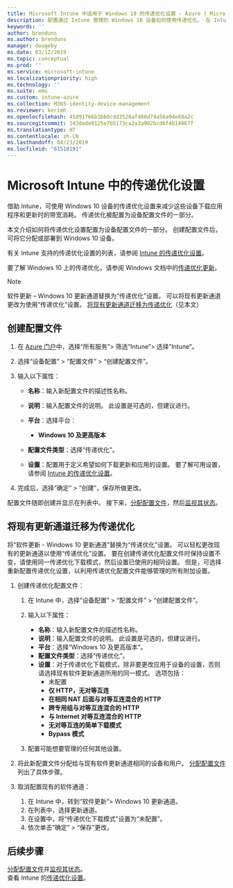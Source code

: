 ```yaml
---
title: Microsoft Intune 中适用于 Windows 10 的传递优化设置 - Azure | Microsoft Docs
description: 配置通过 Intune 管理的 Windows 10 设备如何使用传递优化。 在 Intune 中，创建设备配置文件以从 Internet 安装更新。 此外，请参阅如何使用传递优化配置文件替换现有的更新通道。
keywords: ''
author: brenduns
ms.author: brenduns
manager: dougeby
ms.date: 03/12/2019
ms.topic: conceptual
ms.prod: ''
ms.service: microsoft-intune
ms.localizationpriority: high
ms.technology: ''
ms.suite: ems
ms.custom: intune-azure
ms.collection: M365-identity-device-management
ms.reviewer: kerimh
ms.openlocfilehash: 45d91766b3bbdcdd3528afd80d74a56a94e88a2c
ms.sourcegitcommit: 143dade9125e7b5173ca2a3a902bcd6f4b14067f
ms.translationtype: HT
ms.contentlocale: zh-CN
ms.lasthandoff: 04/23/2019
ms.locfileid: "61510191"
---
```

# <a name="delivery-optimization-settings-in-microsoft-intune"></a>Microsoft Intune 中的传递优化设置

借助 Intune，可使用 Windows 10 设备的传递优化设置来减少这些设备下载应用程序和更新时的带宽消耗。 传递优化被配置为设备配置文件的一部分。  

本文介绍如何将传递优化设置配置为设备配置文件的一部分。 创建配置文件后，可将它分配或部署到 Windows 10 设备。 

有关 Intune 支持的传递优化设置的列表，请参阅 [Intune 的传递优化设置](delivery-optimization-settings.md)。  

要了解 Windows 10 上的传递优化，请参阅 Windows 文档中的[传递优化更新](https://docs.microsoft.com/windows/deployment/update/waas-delivery-optimization)。  


> [!NOTE]
> 软件更新 – Windows 10 更新通道替换为“传递优化”设置。 可以将现有更新通道更改为使用“传递优化”设置。 [将现有更新通道迁移为传递优化](#move-existing-update-rings-to-delivery-optimization)（见本文） 
## <a name="create-the-profile"></a>创建配置文件

1. 在 [Azure 门户](https://portal.azure.com)中，选择“所有服务”> 筛选“Intune”> 选择“Intune”。

2. 选择“设备配置” > “配置文件” > “创建配置文件”。

3. 输入以下属性：

    - **名称**：输入新配置文件的描述性名称。
    - **说明**：输入配置文件的说明。 此设置是可选的，但建议进行。
    - **平台**：选择平台：  

        - **Windows 10 及更高版本**

    - **配置文件类型**：选择“传递优化”。
    - **设置**：配置用于定义希望如何下载更新和应用的设置。 要了解可用设置，请参阅 [Intune 的传递优化设置](delivery-optimization-settings.md)。

4. 完成后，选择“确定” > “创建”，保存所做更改。

配置文件随即创建并显示在列表中。 接下来，[分配配置文件](device-profile-assign.md)，然后[监视其状态](device-profile-monitor.md)。

## <a name="move-existing-update-rings-to-delivery-optimization"></a>将现有更新通道迁移为传递优化

将“软件更新 - Windows 10 更新通道”替换为“传递优化”设置。 可以轻松更改现有的更新通道以使用“传递优化”设置。 要在创建传递优化配置文件时保持设置不变，请使用同一传递优化下载模式，然后设置已使用的相同设置。 但是，可选择重新配置传递优化设置，以利用传递优化配置文件能够管理的所有附加设置。

1. 创建传递优化配置文件：

    1. 在 Intune 中，选择“设备配置” > “配置文件” > “创建配置文件”。
    2. 输入以下属性：

        - **名称**：输入新配置文件的描述性名称。
        - **说明**：输入配置文件的说明。 此设置是可选的，但建议进行。
        - **平台**：选择“Windows 10 及更高版本”。
        - **配置文件类型**：选择“传递优化”。
        - **设置**：对于传递优化下载模式，除非要更改应用于设备的设置，否则请选择现有软件更新通道所用的同一模式。 选项包括：
            - 未配置
            - **仅 HTTP，无对等互连**
            - **在相同 NAT 后面与对等互连混合的 HTTP**
            - **跨专用组与对等互连混合的 HTTP**
            - **与 Internet 对等互连混合的 HTTP**
            - **无对等互连的简单下载模式**
            - **Bypass 模式**
    3. 配置可能想要管理的任何其他设置。
1. 将此新配置文件分配给与现有软件更新通道相同的设备和用户。 [分配配置文件](device-profile-assign.md)列出了具体步骤。

3. 取消配置现有的软件通道：
    1. 在 Intune 中，转到“软件更新”> Windows 10 更新通道。
    2. 在列表中，选择更新通道。
    3. 在设置中，将“传递优化下载模式”设置为“未配置”。
    4. 依次单击“确定” > “保存”更改。

## <a name="next-steps"></a>后续步骤

[分配配置文件](device-profile-assign.md)并[监视其状态](device-profile-monitor.md)。  
查看 Intune 的[传递优化设置](delivery-optimization-settings.md)。
